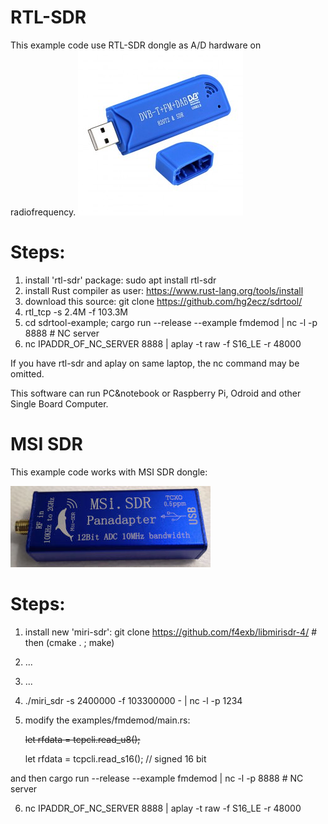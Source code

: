 # RTL-SDR

This example code use RTL-SDR dongle as A/D hardware on radiofrequency.
![alt RTL dongle](rtl-sdr-r820t2.jpg)

# Steps:

1. install 'rtl-sdr' package: sudo apt install rtl-sdr
2. install Rust compiler as user: https://www.rust-lang.org/tools/install
3. download this source: git clone https://github.com/hg2ecz/sdrtool/
4. rtl_tcp -s 2.4M -f 103.3M
5. cd sdrtool-example; cargo run --release --example fmdemod | nc -l -p 8888            # NC server
6. nc IPADDR_OF_NC_SERVER 8888 | aplay -t raw -f S16_LE -r 48000

If you have rtl-sdr and aplay on same laptop, the nc command may be omitted.

This software can run PC&notebook or Raspberry Pi, Odroid and other Single Board Computer.

# MSI SDR

This example code works with MSI SDR dongle:

![alt MSI dongle](msi-sdr.jpg)

# Steps:

1. install new 'miri-sdr': git clone https://github.com/f4exb/libmirisdr-4/  # then (cmake . ; make)
2. ...
3. ...
4. ./miri_sdr -s 2400000 -f 103300000 - | nc -l -p 1234
5. modify the examples/fmdemod/main.rs:

     ~~let rfdata = tcpcli.read_u8();~~

     let rfdata = tcpcli.read_s16();         // signed 16 bit

and then cargo run --release --example fmdemod | nc -l -p 8888            # NC server

6. nc IPADDR_OF_NC_SERVER 8888 | aplay -t raw -f S16_LE -r 48000
